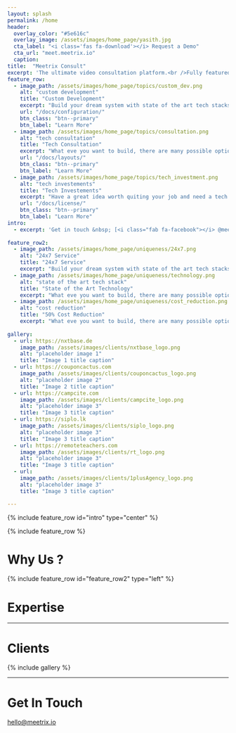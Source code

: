 ```yaml
---
layout: splash
permalink: /home
header:
  overlay_color: "#5e616c"
  overlay_image: /assets/images/home_page/yasith.jpg
  cta_label: "<i class='fas fa-download'></i> Request a Demo"
  cta_url: "meet.meetrix.io"
  caption:
title:  "Meetrix Consult"
excerpt: 'The ultimate video consultation platform.<br />Fully featured with HTML5, WebRTC, React and a Serverless Backend.<br /> Complete administration system which can be easily customize for your needs'
feature_row:
  - image_path: /assets/images/home_page/topics/custom_dev.png
    alt: "custom development"
    title: "Custom Development"
    excerpt: "Build your dream system with state of the art tech stacks. Experience the high scalability and hassle free maintenance with cloud technologies."
    url: "/docs/configuration/"
    btn_class: "btn--primary"
    btn_label: "Learn More"
  - image_path: /assets/images/home_page/topics/consultation.png
    alt: "tech consultation"
    title: "Tech Consultation"
    excerpt: "What eve you want to build, there are many possible options. We will help you to find out best tools and technologies for your use case."
    url: "/docs/layouts/"
    btn_class: "btn--primary"
    btn_label: "Learn More"
  - image_path: /assets/images/home_page/topics/tech_investment.png
    alt: "tech investements"
    title: "Tech Investements"
    excerpt: "Have a great idea worth quiting your job and need a tech team to make it a reality ? We invest technology in next big ideas, Talk to us !"
    url: "/docs/license/"
    btn_class: "btn--primary"
    btn_label: "Learn More"
intro:
  - excerpt: 'Get in touch &nbsp; [<i class="fab fa-facebook"></i> @meetrix](https://www.facebook.com/meetrix/){: .btn .btn--twitter}'
  
feature_row2:
  - image_path: /assets/images/home_page/uniqueness/24x7.png
    alt: "24x7 Service"
    title: "24x7 Service"
    excerpt: "Build your dream system with state of the art tech stacks. Experience the high scalability and hassle free maintenance with cloud technologies."
  - image_path: /assets/images/home_page/uniqueness/technology.png
    alt: "state of the art tech stack"
    title: "State of the Art Technology"
    excerpt: "What eve you want to build, there are many possible options. We will help you to find out best tools and technologies for your use case."
  - image_path: /assets/images/home_page/uniqueness/cost_reduction.png
    alt: "cost reduction"
    title: "50% Cost Reduction"
    excerpt: "What eve you want to build, there are many possible options. We will help you to find out best tools and technologies for your use case."
    
gallery:
  - url: https://nxtbase.de
    image_path: /assets/images/clients/nxtbase_logo.png
    alt: "placeholder image 1"
    title: "Image 1 title caption"
  - url: https://couponcactus.com
    image_path: /assets/images/clients/couponcactus_logo.png
    alt: "placeholder image 2"
    title: "Image 2 title caption"
  - url: https://campcite.com
    image_path: /assets/images/clients/campcite_logo.png
    alt: "placeholder image 3"
    title: "Image 3 title caption"
  - url: https://siplo.lk
    image_path: /assets/images/clients/siplo_logo.png
    alt: "placeholder image 3"
    title: "Image 3 title caption"
  - url: https://remoteteachers.com
    image_path: /assets/images/clients/rt_logo.png
    alt: "placeholder image 3"
    title: "Image 3 title caption"
  - url: 
    image_path: /assets/images/clients/1plusAgency_logo.png
    alt: "placeholder image 3"
    title: "Image 3 title caption"

---
```


{% include feature_row id="intro" type="center" %}

{% include feature_row %}

# Why Us ?
{% include feature_row id="feature_row2" type="left" %}

# Expertise

---

# Clients
{% include gallery %}

---
# Get In Touch

hello@meetrix.io